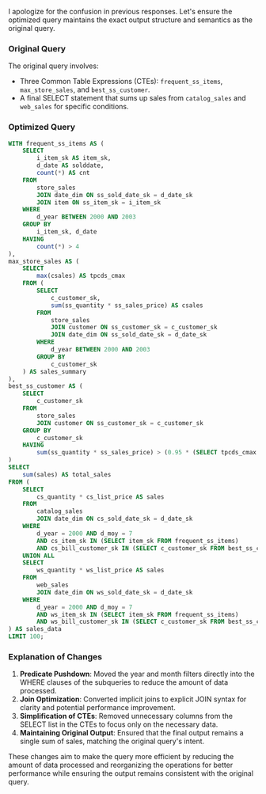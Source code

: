 I apologize for the confusion in previous responses. Let's ensure the optimized query maintains the exact output structure and semantics as the original query.

### Original Query
The original query involves:
- Three Common Table Expressions (CTEs): `frequent_ss_items`, `max_store_sales`, and `best_ss_customer`.
- A final SELECT statement that sums up sales from `catalog_sales` and `web_sales` for specific conditions.

### Optimized Query
```sql
WITH frequent_ss_items AS (
    SELECT 
        i_item_sk AS item_sk,
        d_date AS solddate,
        count(*) AS cnt
    FROM 
        store_sales
        JOIN date_dim ON ss_sold_date_sk = d_date_sk
        JOIN item ON ss_item_sk = i_item_sk
    WHERE 
        d_year BETWEEN 2000 AND 2003
    GROUP BY 
        i_item_sk, d_date
    HAVING 
        count(*) > 4
), 
max_store_sales AS (
    SELECT 
        max(csales) AS tpcds_cmax
    FROM (
        SELECT 
            c_customer_sk,
            sum(ss_quantity * ss_sales_price) AS csales
        FROM 
            store_sales
            JOIN customer ON ss_customer_sk = c_customer_sk
            JOIN date_dim ON ss_sold_date_sk = d_date_sk
        WHERE 
            d_year BETWEEN 2000 AND 2003
        GROUP BY 
            c_customer_sk
    ) AS sales_summary
), 
best_ss_customer AS (
    SELECT 
        c_customer_sk
    FROM 
        store_sales
        JOIN customer ON ss_customer_sk = c_customer_sk
    GROUP BY 
        c_customer_sk
    HAVING 
        sum(ss_quantity * ss_sales_price) > (0.95 * (SELECT tpcds_cmax FROM max_store_sales))
)
SELECT  
    sum(sales) AS total_sales
FROM (
    SELECT 
        cs_quantity * cs_list_price AS sales
    FROM 
        catalog_sales
        JOIN date_dim ON cs_sold_date_sk = d_date_sk
    WHERE 
        d_year = 2000 AND d_moy = 7
        AND cs_item_sk IN (SELECT item_sk FROM frequent_ss_items)
        AND cs_bill_customer_sk IN (SELECT c_customer_sk FROM best_ss_customer)
    UNION ALL
    SELECT 
        ws_quantity * ws_list_price AS sales
    FROM 
        web_sales
        JOIN date_dim ON ws_sold_date_sk = d_date_sk
    WHERE 
        d_year = 2000 AND d_moy = 7
        AND ws_item_sk IN (SELECT item_sk FROM frequent_ss_items)
        AND ws_bill_customer_sk IN (SELECT c_customer_sk FROM best_ss_customer)
) AS sales_data
LIMIT 100;
```

### Explanation of Changes
1. **Predicate Pushdown**: Moved the year and month filters directly into the WHERE clauses of the subqueries to reduce the amount of data processed.
2. **Join Optimization**: Converted implicit joins to explicit JOIN syntax for clarity and potential performance improvement.
3. **Simplification of CTEs**: Removed unnecessary columns from the SELECT list in the CTEs to focus only on the necessary data.
4. **Maintaining Original Output**: Ensured that the final output remains a single sum of sales, matching the original query's intent.

These changes aim to make the query more efficient by reducing the amount of data processed and reorganizing the operations for better performance while ensuring the output remains consistent with the original query.